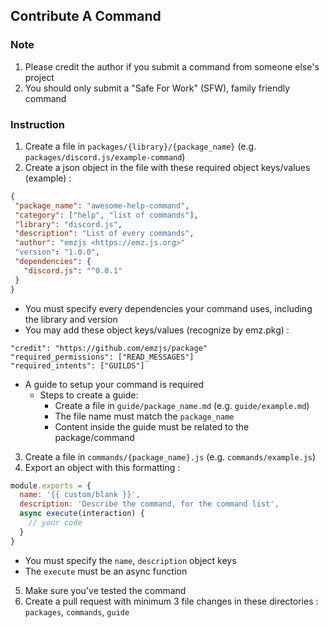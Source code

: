 ## Contribute A Command

### Note
1. Please credit the author if you submit a command from someone else's project
2. You should only submit a "Safe For Work" (SFW), family friendly command

### Instruction
1. Create a file in `packages/{library}/{package_name}` (e.g. `packages/discord.js/example-command`)
2. Create a json object in the file with these required object keys/values (example) :
```json
{
 "package_name": "awesome-help-command",
 "category": ["help", "list of commands"],
 "library": "discord.js",
 "description": "List of every commands",
 "author": "emzjs <https://emz.js.org>"
 "version": "1.0.0",
 "dependencies": {
   "discord.js": "^0.0.1"
 }
}
```
- You must specify every dependencies your command uses, including the library and version
- You may add these object keys/values (recognize by emz.pkg) :
```
"credit": "https://github.com/emzjs/package"
"required_permissions": ["READ_MESSAGES"]
"required_intents": ["GUILDS"]
```
- A guide to setup your command is required
    - Steps to create a guide:
      - Create a file in `guide/package_name.md` (e.g. `guide/example.md`)
      - The file name must match the `package_name` 
      - Content inside the guide must be related to the package/command

3. Create a file in `commands/{package_name}.js` (e.g. `commands/example.js`)
4. Export an object with this formatting :
```js
module.exports = {
  name: '{{ custom/blank }}',
  description: 'Describe the command, for the command list',
  async execute(interaction) {
    // your code
  }
}
```
- You must specify the `name`, `description` object keys
- The `execute` must be an async function

5. Make sure you've tested the command
6. Create a pull request with minimum 3 file changes in these directories : `packages`, `commands`, `guide`

